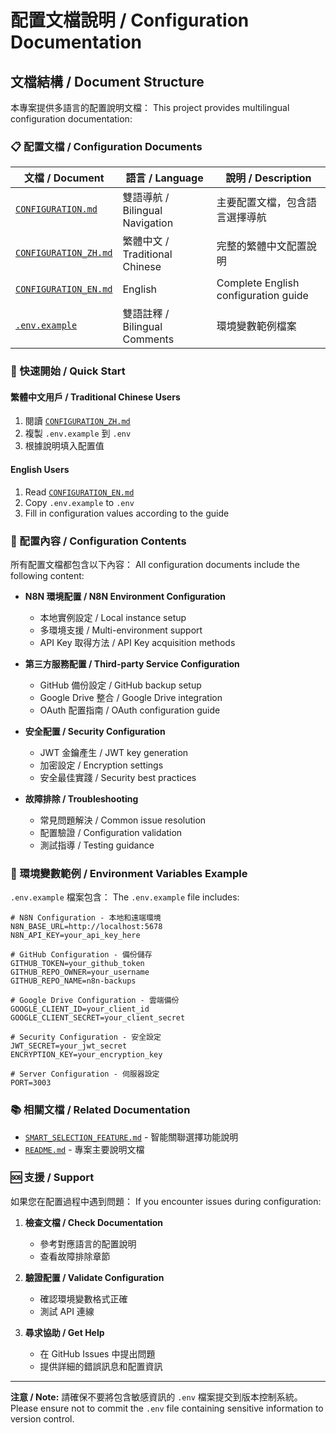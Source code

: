 # 配置文檔說明 / Configuration Documentation

## 文檔結構 / Document Structure

本專案提供多語言的配置說明文檔：
This project provides multilingual configuration documentation:

### 📋 配置文檔 / Configuration Documents

| 文檔 / Document | 語言 / Language | 說明 / Description |
|---|---|---|
| [`CONFIGURATION.md`](./CONFIGURATION.md) | 雙語導航 / Bilingual Navigation | 主要配置文檔，包含語言選擇導航 |
| [`CONFIGURATION_ZH.md`](./CONFIGURATION_ZH.md) | 繁體中文 / Traditional Chinese | 完整的繁體中文配置說明 |
| [`CONFIGURATION_EN.md`](./CONFIGURATION_EN.md) | English | Complete English configuration guide |
| [`.env.example`](./.env.example) | 雙語註釋 / Bilingual Comments | 環境變數範例檔案 |

### 🚀 快速開始 / Quick Start

#### 繁體中文用戶 / Traditional Chinese Users
1. 閱讀 [`CONFIGURATION_ZH.md`](./CONFIGURATION_ZH.md)
2. 複製 `.env.example` 到 `.env`
3. 根據說明填入配置值

#### English Users
1. Read [`CONFIGURATION_EN.md`](./CONFIGURATION_EN.md)
2. Copy `.env.example` to `.env`
3. Fill in configuration values according to the guide

### 📝 配置內容 / Configuration Contents

所有配置文檔都包含以下內容：
All configuration documents include the following content:

- **N8N 環境配置 / N8N Environment Configuration**
  - 本地實例設定 / Local instance setup
  - 多環境支援 / Multi-environment support
  - API Key 取得方法 / API Key acquisition methods

- **第三方服務配置 / Third-party Service Configuration**
  - GitHub 備份設定 / GitHub backup setup
  - Google Drive 整合 / Google Drive integration
  - OAuth 配置指南 / OAuth configuration guide

- **安全配置 / Security Configuration**
  - JWT 金鑰產生 / JWT key generation
  - 加密設定 / Encryption settings
  - 安全最佳實踐 / Security best practices

- **故障排除 / Troubleshooting**
  - 常見問題解決 / Common issue resolution
  - 配置驗證 / Configuration validation
  - 測試指導 / Testing guidance

### 🔧 環境變數範例 / Environment Variables Example

`.env.example` 檔案包含：
The `.env.example` file includes:

```env
# N8N Configuration - 本地和遠端環境
N8N_BASE_URL=http://localhost:5678
N8N_API_KEY=your_api_key_here

# GitHub Configuration - 備份儲存
GITHUB_TOKEN=your_github_token
GITHUB_REPO_OWNER=your_username
GITHUB_REPO_NAME=n8n-backups

# Google Drive Configuration - 雲端備份
GOOGLE_CLIENT_ID=your_client_id
GOOGLE_CLIENT_SECRET=your_client_secret

# Security Configuration - 安全設定
JWT_SECRET=your_jwt_secret
ENCRYPTION_KEY=your_encryption_key

# Server Configuration - 伺服器設定
PORT=3003
```

### 📚 相關文檔 / Related Documentation

- [`SMART_SELECTION_FEATURE.md`](./SMART_SELECTION_FEATURE.md) - 智能關聯選擇功能說明
- [`README.md`](./README.md) - 專案主要說明文檔

### 🆘 支援 / Support

如果您在配置過程中遇到問題：
If you encounter issues during configuration:

1. **檢查文檔 / Check Documentation**
   - 參考對應語言的配置說明
   - 查看故障排除章節

2. **驗證配置 / Validate Configuration**
   - 確認環境變數格式正確
   - 測試 API 連線

3. **尋求協助 / Get Help**
   - 在 GitHub Issues 中提出問題
   - 提供詳細的錯誤訊息和配置資訊

---

**注意 / Note:** 請確保不要將包含敏感資訊的 `.env` 檔案提交到版本控制系統。
Please ensure not to commit the `.env` file containing sensitive information to version control.